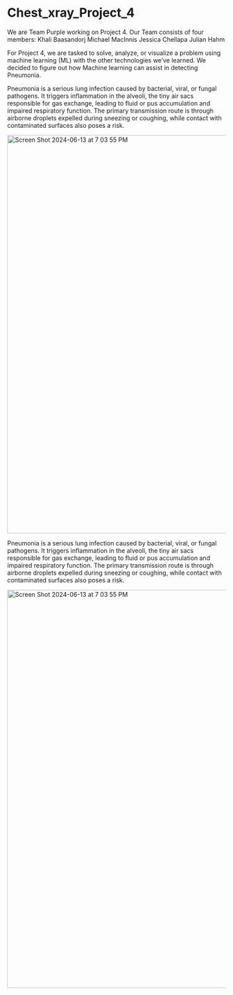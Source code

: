 # Chest_xray_Project_4
We are Team Purple working on Project 4.  Our Team consists of four members:
Khali Baasandorj
Michael MacInnis
Jessica Chellapa
Julian Hahm

For Project 4, we are tasked to solve, analyze, or visualize a problem using machine learning (ML) with the other technologies we’ve learned. We decided to figure out how Machine learning can assist in detecting Pneumonia. 

Pneumonia is a serious lung infection caused by bacterial, viral, or fungal pathogens. It triggers inflammation in the alveoli, the tiny air sacs responsible for gas exchange, leading to fluid or pus accumulation and impaired respiratory function. The primary transmission route is through airborne droplets expelled during sneezing or coughing, while contact with contaminated surfaces also poses a risk.

<img width="917" alt="Screen Shot 2024-06-13 at 7 03 55 PM" src="https://github.com/hakuban-create/Chest_xray_Project_4/assets/57199813/ac0f943e-7ef4-4203-aa1d-ae01cfc840de">






Pneumonia is a serious lung infection caused by bacterial, viral, or fungal pathogens. It triggers inflammation in the alveoli, the tiny air sacs responsible for gas exchange, leading to fluid or pus accumulation and impaired respiratory function. The primary transmission route is through airborne droplets expelled during sneezing or coughing, while contact with contaminated surfaces also poses a risk.

<img width="917" alt="Screen Shot 2024-06-13 at 7 03 55 PM" src="https://github.com/hakuban-create/Chest_xray_Project_4/assets/57199813/c930f241-6066-4ecb-b18d-2a0d21e54127">


